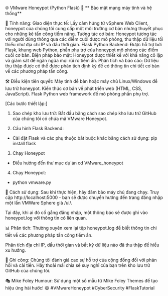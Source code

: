🌐 VMware Honeypot (Python Flask) 🚀
** Bảo mật mạng máy tính và hệ thống**

🌟 Tính năng:
Giao diện thực tế: Lấy cảm hứng từ vSphere Web Client, honeypot của chúng tôi cung cấp một môi trường cơ bản nhưng thuyết phục cho những kẻ tấn công tiềm năng.
Tương tác cơ bản: Honeypot tương tác với người dùng thông qua các điểm cuối được mô phỏng, thu thập dữ liệu tối thiểu như địa chỉ IP và dấu thời gian.
Flask Python Backend: Được hỗ trợ bởi Flask, khung web Python, phần phụ trợ của honeypot mô phỏng các điểm cuối cơ bản.
Biện pháp bảo mật: Honeypot được thiết kế với khả năng cô lập và giám sát để ngăn ngừa mọi rủi ro tiềm ẩn.
Phân tích và báo cáo: Dữ liệu thu thập được có thể được phân tích định kỳ để có thông tin chi tiết cơ bản về các phương pháp tấn công.

🛠️ Điều kiện tiên quyết:
Máy tính để bàn hoặc máy chủ Linux/Windows để lưu trữ honeypot.
Kiến thức cơ bản về phát triển web (HTML, CSS, JavaScript).
Flask Python web framework để mô phỏng phần phụ trợ.

[Các bước thiết lập:]
1) Sao chép kho lưu trữ: Bắt đầu bằng cách sao chép kho lưu trữ GitHub của chúng tôi có chứa mã VMware Honeypot.

2) Cấu hình Flask Backend:
- Cài đặt Flask và các phụ thuộc bắt buộc khác bằng cách sử dụng:
pip install flask

3) Chạy Honeypot
- Điều hướng đến thư mục dự án
cd VMware_honeypot

4) Chạy Honeypot:
- python vmware.py

🚀 Cách sử dụng:
Sau khi thực hiện, hãy đảm bảo máy chủ đang chạy. Truy cập http://localhost:5000 - bạn sẽ được chuyển hướng đến trang đăng nhập một lần VMWare Sphere giả /ui/.

Tại đây, khi ai đó cố gắng đăng nhập, một thông báo sẽ được ghi vào honeypot.log với thông tin có liên quan.

📊 Phân tích:
Thường xuyên xem lại tệp honeypot.log để biết thông tin chi tiết về các phương pháp tấn công tiềm ẩn.

Phân tích địa chỉ IP, dấu thời gian và bất kỳ dữ liệu nào đã thu thập để hiểu xu hướng.

🙌 Ghi công:
Chúng tôi đánh giá cao sự hỗ trợ của cộng đồng đối với phản hồi và cải tiến. Hãy thoải mái chia sẻ suy nghĩ của bạn trên kho lưu trữ GitHub của chúng tôi.

🎭 Mike Foley Humour: Sử dụng một số mẫu từ Mike Foley Themes để tạo hiệu ứng hài hước! 😄 #VMwareHoneypot #CyberSecurity #FlaskTutorial
